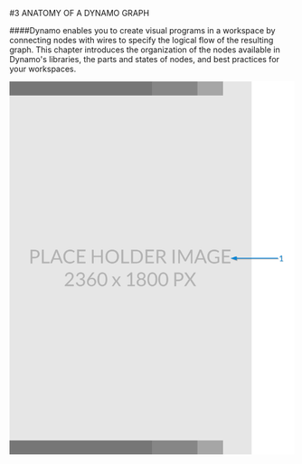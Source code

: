 #3 ANATOMY OF A DYNAMO GRAPH

####Dynamo enables you to create visual programs in a workspace by connecting nodes with wires to specify the logical flow of the resulting graph. This chapter introduces the organization of the nodes available in Dynamo's libraries, the parts and states of nodes, and best practices for your workspaces.  

![big image for full page](images/PlaceholderTemplate-tall.png)
